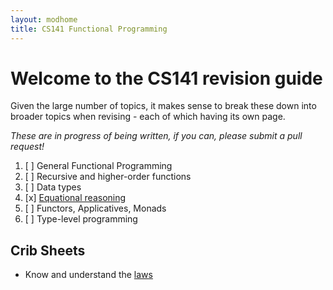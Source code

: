 ```yaml
---
layout: modhome
title: CS141 Functional Programming
---
```


# Welcome to the CS141 revision guide

Given the large number of topics, it makes sense to break these down into broader topics when revising - each of which having its own page.

*These are in progress of being written, if you can, please submit a pull request!*

1. [ ] General Functional Programming
2. [ ] Recursive and higher-order functions
3. [ ] Data types
4. [x] [Equational reasoning](equationalReasoning)
5. [ ] Functors, Applicatives, Monads
6. [ ] Type-level programming

## Crib Sheets

- Know and understand the [laws](laws)
